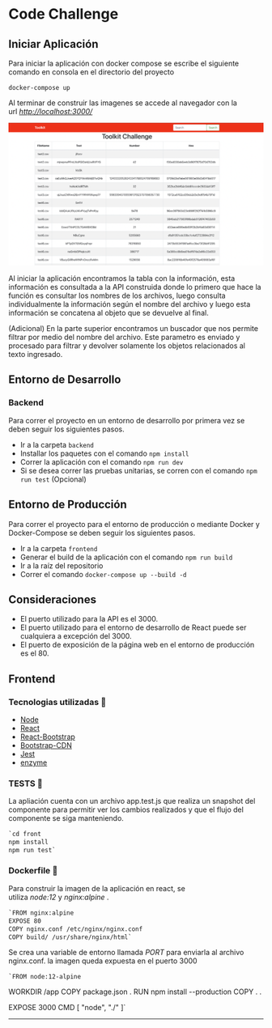 # Code Challenge

## **Iniciar Aplicación**

Para iniciar la aplicación con docker compose se escribe el siguiente comando en consola en el directorio del proyecto

```docker
docker-compose up
```

Al terminar de construir las imagenes se accede al navegador con la url *[http://localhost:3000/](http://localhost:3000/)*

![Screen Shot 2022-12-21 at 12.15.26.png](img/app.png)

Al iniciar la aplicación encontramos la tabla con la información, esta información es consultada a la API construida donde lo primero que hace la función es consultar los nombres de los archivos, luego consulta individualmente la información según el nombre del archivo y luego esta información se concatena al objeto que se devuelve al final.

(Adicional) En la parte superior encontramos un buscador que nos permite filtrar por medio del nombre del archivo. Este parametro es enviado y procesado para filtrar y devolver solamente los objetos relacionados al texto ingresado.

## **Entorno de Desarrollo**

### **Backend**

Para correr el proyecto en un entorno de desarrollo por primera vez se deben seguir los siguientes pasos.

- Ir a la carpeta `backend`
- Installar los paquetes con el comando `npm install`
- Correr la aplicación con el comando `npm run dev`
- Si se desea correr las pruebas unitarias, se corren con el comando `npm run test` (Opcional)

## **Entorno de Producción**

Para correr el proyecto para el entorno de producción o mediante Docker y Docker-Compose se deben seguir los siguientes pasos.

- Ir a la carpeta `frontend`
- Generar el build de la aplicación con el comando `npm run build`
- Ir a la raíz del repositorio
- Correr el comando `docker-compose up --build -d`

## **Consideraciones**

- El puerto utilizado para la API es el 3000.
- El puerto utilizado para el entorno de desarrollo de React puede ser cualquiera a excepción del 3000.
- El puerto de exposición de la página web en el entorno de producción es el 80.

## Frontend

### Tecnologias utilizadas 🚀

- [Node](https://nodejs.org/en/)
- [React](https://es.reactjs.org/)
- [React-Bootstrap](https://react-bootstrap.github.io/)
- [Bootstrap-CDN](https://getbootstrap.com/docs/5.0/getting-started/introduction/)
- [Jest](https://jestjs.io/docs/getting-started)
- [enzyme](https://enzymejs.github.io/enzyme/)

### TESTS 🧪

La apliación cuenta con un archivo app.test.js que realiza un snapshot del componente para permitir ver los cambios realizados y que el flujo del componente se siga manteniendo.

    `cd front
    npm install
    npm run test`

### Dockerfile 🐳

Para construir la imagen de la aplicación en react, se utiliza *node:12* y *nginx:alpine* .

    `FROM nginx:alpine
    EXPOSE 80
    COPY nginx.conf /etc/nginx/nginx.conf
    COPY build/ /usr/share/nginx/html`

Se crea una variable de entorno llamada *PORT* para enviarla al archivo nginx.conf. la imagen queda expuesta en el puerto 3000

    `FROM node:12-alpine

WORKDIR /app
COPY package.json .
RUN npm install --production
COPY . .

EXPOSE 3000
CMD [ "node", "./" ]`

---
